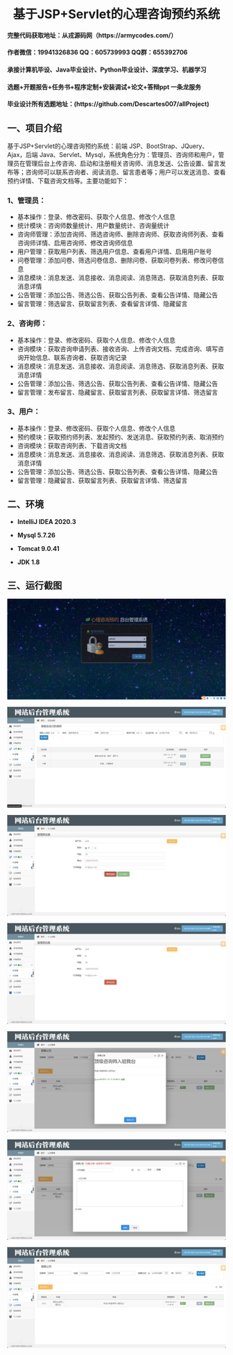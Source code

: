 <p><h1 align="center">基于JSP+Servlet的心理咨询预约系统</h1></p>

<h4> 完整代码获取地址：从戎源码网（https://armycodes.com/） </h4>
<h4> 作者微信：19941326836 QQ：605739993 QQ群：655392706 </h4>
<h4> 承接计算机毕设、Java毕业设计、Python毕业设计、深度学习、机器学习 </h4>
<h4> 选题+开题报告+任务书+程序定制+安装调试+论文+答辩ppt 一条龙服务 </h4>
<h4> 毕业设计所有选题地址：(https://github.com/Descartes007/allProject) </h4>

## 一、项目介绍

基于JSP+Servlet的心理咨询预约系统：前端 JSP、BootStrap、JQuery、Ajax，后端 Java、Servlet、Mysql，系统角色分为：管理员、咨询师和用户，管理员在管理后台上传咨询、启动和注册相关咨询师、消息发送、公告设置、留言发布等；咨询师可以联系咨询者、阅读消息、留言患者等；用户可以发送消息、查看预约详情、下载咨询文档等。主要功能如下：

### 1、管理员：

- 基本操作：登录、修改密码、获取个人信息、修改个人信息
- 统计模块：咨询师数量统计、用户数量统计、咨询量统计
- 咨询师管理：添加咨询师、筛选咨询师、删除咨询师、获取咨询师列表、查看咨询师详情、启用咨询师、修改咨询师信息
- 用户管理：获取用户列表、筛选用户信息、查看用户详情、启用用户账号
- 问卷管理：添加问卷、筛选问卷信息、删除问卷、获取问卷列表、修改问卷信息
- 消息模块：消息发送、消息接收、消息阅读、消息筛选、获取消息列表、获取消息详情
- 公告管理：添加公告、筛选公告、获取公告列表、查看公告详情、隐藏公告
- 留言管理：筛选留言、获取留言列表、查看留言详情、隐藏留言

### 2、咨询师：

- 基本操作：登录、修改密码、获取个人信息、修改个人信息
- 咨询模块：获取咨询申请列表、接收咨询、上传咨询文档、完成咨询、填写咨询开始信息、联系咨询者、获取咨询记录
- 消息模块：消息发送、消息接收、消息阅读、消息筛选、获取消息列表、获取消息详情
- 公告管理：添加公告、筛选公告、获取公告列表、查看公告详情、隐藏公告
- 留言管理：发布留言、隐藏留言、获取留言列表、获取留言详情、筛选留言

### 3、用户：

- 基本操作：登录、修改密码、获取个人信息、修改个人信息
- 预约模块：获取预约师列表、发起预约、发送消息、获取预约列表、取消预约
- 咨询模块：获取咨询列表、下载咨询文档
- 消息模块：消息发送、消息接收、消息阅读、消息筛选、获取消息列表、获取消息详情
- 公告管理：添加公告、筛选公告、获取公告列表、查看公告详情、隐藏公告
- 留言管理：隐藏留言、获取留言列表、获取留言详情、筛选留言

## 二、环境

- <b>IntelliJ IDEA 2020.3</b>

- <b>Mysql 5.7.26</b>

- <b>Tomcat 9.0.41</b>

- <b>JDK 1.8</b>


## 三、运行截图
![](screenshot/1.png)

![](screenshot/2.png)

![](screenshot/3.png)

![](screenshot/4.png)

![](screenshot/5.png)

![](screenshot/6.png)

![](screenshot/7.png)
